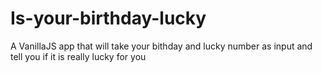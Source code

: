 # Is-your-birthday-lucky
A VanillaJS app that will take your bithday and lucky number as input and tell you if it is really lucky for you
